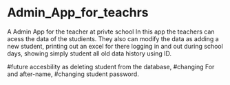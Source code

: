 # Admin_App_for_teachrs
A Admin App for the teacher at privte school
In this app the teachers can acess the data of the studients. They also can modify the data as adding a new student, 
printing out an excel for there logging in and out during school days,
showing simply student all old data history using ID.

#future accesbility as deleting student from the database,
#changing For and after-name,
#changing student password.
